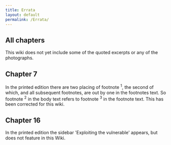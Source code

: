 ```yaml
---
title: Errata
layout: default
permalink: /Errata/
---
```


All chapters
------------

This wiki does not yet include some of the quoted excerpts or any of the photographs.

Chapter 7
---------

In the printed edition there are two placing of footnote <sup>1</sup>, the second of which, and all subsequent footnotes, are out by one in the footnotes text. So footnote <sup>2</sup> in the body text refers to footnote <sup>3</sup> in the footnote text. This has been corrected for this wiki.

Chapter 16
----------

In the printed edition the sidebar 'Exploiting the vulnerable' appears, but does not feature in this Wiki.
